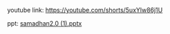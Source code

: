 youtube link:
https://youtube.com/shorts/5uxYlw86j1U

ppt:
[samadhan2.0 (1).pptx](https://github.com/user-attachments/files/22159252/samadhan2.0.1.pptx)
